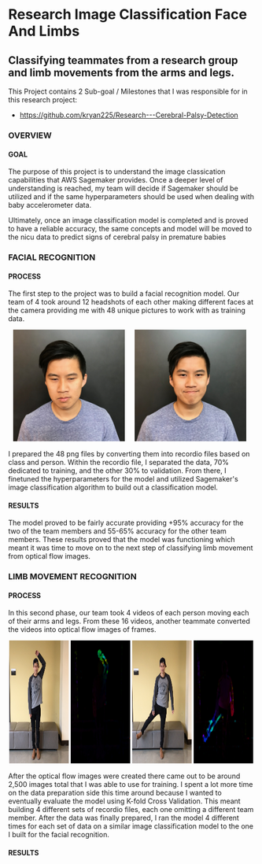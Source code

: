 # Research Image Classification Face And Limbs

## Classifying teammates from a research group and limb movements from the arms and legs.

This Project contains 2 Sub-goal / Milestones that I was responsible for in this research project:
- https://github.com/kryan225/Research---Cerebral-Palsy-Detection
  
### OVERVIEW

#### GOAL
The purpose of this project is to understand the image classication capabilities that AWS Sagemaker provides.
Once a deeper level of understanding is reached, my team will decide if Sagemaker should be utilized and if the same hyperparameters should be used when dealing with baby accelerometer data.

Ultimately, once an image classification model is completed and is proved to have a reliable accuracy, the same concepts and model will be moved to the nicu data to predict signs of cerebral palsy in premature babies

### FACIAL RECOGNITION

#### PROCESS
The first step to the project was to build a facial recognition model.
Our team of 4 took around 12 headshots of each other making different faces at the camera providing me with 48 unique pictures to work with as training data.

<img src=https://github.com/ichiu9/Research-Image-Classification-Face-And-Limbs/blob/master/Images/IMG_6520.jpg width=45% hspace="10"><img src=https://github.com/ichiu9/Research-Image-Classification-Face-And-Limbs/blob/master/Images/IMG_6525.jpg width=45% hspace="10">

I prepared the 48 png files by converting them into recordio files based on class and person. Within the recordio file, I separated the data, 70% dedicated to training, and the other 30% to validation. From there, I finetuned the hyperparameters for the model and utilized Sagemaker's image classification algorithm to build out a classification model.

#### RESULTS

The model proved to be fairly accurate providing +95% accuracy for the two of the team members and 55-65% accuracy for the other team members. These results proved that the model was functioning which meant it was time to move on to the next step of classifying limb movement from optical flow images.

### LIMB MOVEMENT RECOGNITION


#### PROCESS
In this second phase, our team took 4 videos of each person moving each of their arms and legs. From these 16 videos, another teammate converted the videos into optical flow images of frames.

<img src=https://github.com/ichiu9/Research-Image-Classification-Face-And-Limbs/blob/master/Images/Screen%20Shot%202019-07-17%20at%202.03.59%20PM.png width=24% height=250 hspace="2"><img src=https://github.com/ichiu9/Research-Image-Classification-Face-And-Limbs/blob/master/Images/IsaiahLeftArm_DOF_133c.png width=24% height=250 hspace="2"><img src=https://github.com/ichiu9/Research-Image-Classification-Face-And-Limbs/blob/master/Images/Screen%20Shot%202019-07-17%20at%202.04.35%20PM.png width=24% height=250 hspace="2"><img src=https://github.com/ichiu9/Research-Image-Classification-Face-And-Limbs/blob/master/Images/IsaiahRightLeg_DOF_014.png width=24% height=250 hspace="2">

After the optical flow images were created there came out to be around 2,500 images total that I was able to use for training. I spent a lot more time on the data preparation side this time around because I wanted to eventually evaluate the model using K-fold Cross Validation. This meant building 4 different sets of recordio files, each one omitting a different team member. After the data was finally prepared, I ran the model 4 different times for each set of data on a similar image classification model to the one I built for the facial recognition.

#### RESULTS
